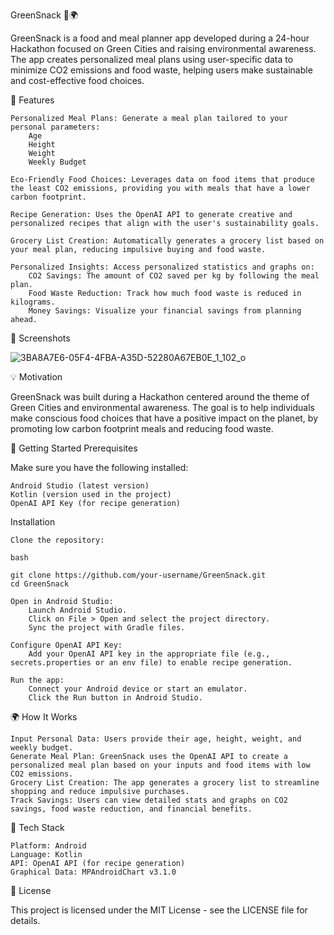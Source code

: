 GreenSnack 🍏🌍

GreenSnack is a food and meal planner app developed during a 24-hour Hackathon focused on Green Cities and raising environmental awareness. The app creates personalized meal plans using user-specific data to minimize CO2 emissions and food waste, helping users make sustainable and cost-effective food choices.

🌟 Features

    Personalized Meal Plans: Generate a meal plan tailored to your personal parameters:
        Age
        Height
        Weight
        Weekly Budget

    Eco-Friendly Food Choices: Leverages data on food items that produce the least CO2 emissions, providing you with meals that have a lower carbon footprint.

    Recipe Generation: Uses the OpenAI API to generate creative and personalized recipes that align with the user's sustainability goals.

    Grocery List Creation: Automatically generates a grocery list based on your meal plan, reducing impulsive buying and food waste.

    Personalized Insights: Access personalized statistics and graphs on:
        CO2 Savings: The amount of CO2 saved per kg by following the meal plan.
        Food Waste Reduction: Track how much food waste is reduced in kilograms.
        Money Savings: Visualize your financial savings from planning ahead.

📱 Screenshots

![3BA8A7E6-05F4-4FBA-A35D-52280A67EB0E_1_102_o](https://github.com/user-attachments/assets/53b9bafd-19c7-476b-a7f9-5d76b148fc90)


💡 Motivation

GreenSnack was built during a Hackathon centered around the theme of Green Cities and environmental awareness. The goal is to help individuals make conscious food choices that have a positive impact on the planet, by promoting low carbon footprint meals and reducing food waste.

🚀 Getting Started
Prerequisites

Make sure you have the following installed:

    Android Studio (latest version)
    Kotlin (version used in the project)
    OpenAI API Key (for recipe generation)

Installation

    Clone the repository:

    bash

    git clone https://github.com/your-username/GreenSnack.git
    cd GreenSnack

    Open in Android Studio:
        Launch Android Studio.
        Click on File > Open and select the project directory.
        Sync the project with Gradle files.

    Configure OpenAI API Key:
        Add your OpenAI API key in the appropriate file (e.g., secrets.properties or an env file) to enable recipe generation.

    Run the app:
        Connect your Android device or start an emulator.
        Click the Run button in Android Studio.

🌍 How It Works

    Input Personal Data: Users provide their age, height, weight, and weekly budget.
    Generate Meal Plan: GreenSnack uses the OpenAI API to create a personalized meal plan based on your inputs and food items with low CO2 emissions.
    Grocery List Creation: The app generates a grocery list to streamline shopping and reduce impulsive purchases.
    Track Savings: Users can view detailed stats and graphs on CO2 savings, food waste reduction, and financial benefits.

🎨 Tech Stack

    Platform: Android
    Language: Kotlin
    API: OpenAI API (for recipe generation)
    Graphical Data: MPAndroidChart v3.1.0


📄 License

This project is licensed under the MIT License - see the LICENSE file for details.

